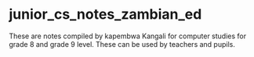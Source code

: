 # junior_cs_notes_zambian_ed
These are notes compiled by kapembwa Kangali for computer studies for grade 8 and grade 9 level. These can be used by teachers and pupils.
